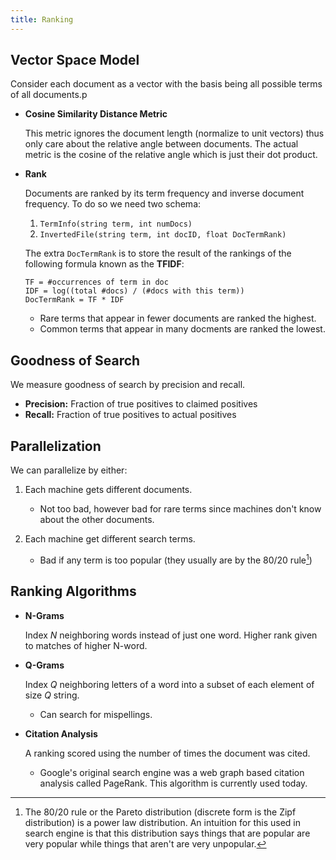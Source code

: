 ```yaml
---
title: Ranking
---
```


## Vector Space Model

Consider each document as a vector with the basis being all possible terms of all documents.p

* **Cosine Similarity Distance Metric**

    This metric ignores the document length (normalize to unit vectors) thus only care about the relative angle between documents. The actual metric is the cosine of the relative angle which is just their dot product.

* **Rank**

    Documents are ranked by its term frequency and inverse document frequency. To do so we need two schema:

    1. `TermInfo(string term, int numDocs)`
    2. `InvertedFile(string term, int docID, float DocTermRank)`

    The extra `DocTermRank` is to store the result of the rankings of the following formula known as the **TFIDF**:

    ```
    TF = #occurrences of term in doc
    IDF = log((total #docs) / (#docs with this term))
    DocTermRank = TF * IDF
    ```

    * Rare terms that appear in fewer documents are ranked the highest.
    * Common terms that appear in many docments are ranked the lowest.
## Goodness of Search

We measure goodness of search by precision and recall.

* **Precision:** Fraction of true positives to claimed positives
* **Recall:** Fraction of true positives to actual positives

## Parallelization
We can parallelize by either:

1. Each machine gets different documents.
    * Not too bad, however bad for rare terms since machines don't know about the other documents.
2. Each machine get different search terms.
    * Bad if any term is too popular (they usually are by the 80/20 rule[^1])

    [^1]: The 80/20 rule or the Pareto distribution (discrete form is the Zipf distribution) is a power law distribution. An intuition for this used in search engine is that this distribution says things that are popular are very popular while things that aren't are very unpopular.

## Ranking Algorithms

* **N-Grams**

    Index $N$ neighboring words instead of just one word. Higher rank given to matches of higher N-word.

* **Q-Grams**

    Index $Q$ neighboring letters of a word into a subset of each element of size $Q$ string.

    * Can search for mispellings.

* **Citation Analysis**

    A ranking scored using the number of times the document was cited.

    * Google's original search engine was a web graph based citation analysis called PageRank. This algorithm is currently used today.